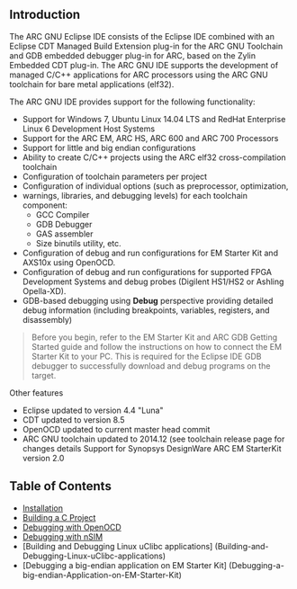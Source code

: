 Introduction
------------

The ARC GNU Eclipse IDE consists of the Eclipse IDE combined with an Eclipse
CDT Managed Build Extension plug-in for the ARC GNU Toolchain and GDB embedded
debugger plug-in for ARC, based on the Zylin Embedded CDT plug-in.  The ARC GNU
IDE supports the development of managed C/C++ applications for ARC processors
using the ARC GNU toolchain for bare metal applications (elf32).

The ARC GNU IDE provides support for the following functionality:

* Support for Windows 7, Ubuntu Linux 14.04 LTS and RedHat Enterprise Linux 6
Development Host Systems
* Support for the ARC EM, ARC HS, ARC 600 and ARC 700 Processors
* Support for little and big endian configurations
* Ability to create C/C++ projects using the ARC elf32 cross-compilation
 toolchain
* Configuration of toolchain parameters per project
* Configuration of individual options (such as preprocessor, optimization,
* warnings, libraries, and debugging levels) for each toolchain component:
	+ GCC Compiler
	+ GDB Debugger
	+ GAS assembler
	+ Size binutils utility, etc.
* Configuration of debug and run configurations for EM Starter Kit and AXS10x
 using OpenOCD.
* Configuration of debug and run configurations for supported FPGA Development
 Systems and debug probes (Digilent HS1/HS2 or Ashling Opella-XD).
* GDB-based debugging using **Debug** perspective providing detailed debug
 information (including breakpoints, variables, registers, and disassembly)

> Before you begin, refer to the EM Starter Kit and ARC GDB Getting Started
> guide and follow the instructions on how to connect the EM Starter Kit to
> your PC. This is required for the Eclipse IDE GDB debugger to successfully
> download and debug programs on the target.

Other features

* Eclipse updated to version 4.4 "Luna"
* CDT updated to version 8.5
* OpenOCD updated to current master head commit
* ARC GNU toolchain updated to 2014.12 (see toolchain release page for changes details
Support for Synopsys DesignWare ARC EM StarterKit version 2.0

Table of Contents
-----------------

* [Installation](Installation)
* [Building a C Project](Building-a-C-Project)
* [Debugging with OpenOCD](Debugging-with-OpenOCD)
* [Debugging with nSIM](Debugging-with-nSIM)
* [Building and Debugging Linux uClibc applications]
  (Building-and-Debugging-Linux-uClibc-applications)
* [Debugging a big-endian application on EM Starter Kit]
  (Debugging-a-big-endian-Application-on-EM-Starter-Kit)
